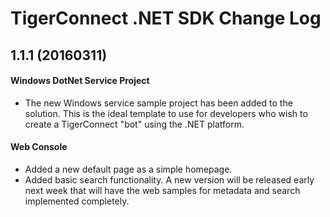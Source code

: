 # TigerConnect .NET SDK Change Log

## 1.1.1  (20160311)

#### Windows DotNet Service Project 
* The new Windows service sample project has been added to the solution.  This is the ideal template to use for developers who wish to create a TigerConnect "bot" using the .NET platform.

#### Web Console

* Added a new default page as a simple homepage.
* Added basic search functionality.  A new version will be released early next week that will have the web samples for metadata and search implemented completely.
